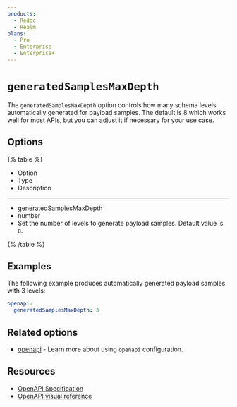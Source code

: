 ```yaml
---
products:
  - Redoc
  - Realm
plans:
  - Pro
  - Enterprise
  - Enterprise+
---
```

# `generatedSamplesMaxDepth`

The `generatedSamplesMaxDepth` option controls how many schema levels automatically generated for payload samples.
The default is 8 which works well for most APIs, but you can adjust it if necessary for your use case.

## Options

{% table %}

* Option
* Type
* Description

---

* generatedSamplesMaxDepth
* number
* Set the number of levels to generate payload samples. Default value is `8`.

{% /table %}

## Examples

The following example produces automatically generated payload samples with 3 levels:

```yaml {% title="redocly.yaml" %}
openapi:
  generatedSamplesMaxDepth: 3
```

## Related options

- [openapi](./index.md) - Learn more about using `openapi` configuration.

## Resources

- [OpenAPI Specification](https://spec.openapis.org/oas/latest.html)
- [OpenAPI visual reference](https://redocly.com/docs/openapi-visual-reference/)
